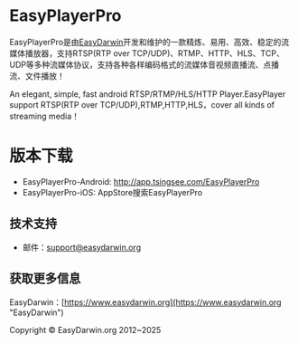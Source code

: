 # EasyPlayerPro #

EasyPlayerPro是由[EasyDarwin](https://www.easydarwin.org/ "EasyDarwin")开发和维护的一款精炼、易用、高效、稳定的流媒体播放器，支持RTSP(RTP over TCP/UDP)、RTMP、HTTP、HLS、TCP、UDP等多种流媒体协议，支持各种各样编码格式的流媒体音视频直播流、点播流、文件播放！

An elegant, simple, fast android RTSP/RTMP/HLS/HTTP Player.EasyPlayer support RTSP(RTP over TCP/UDP),RTMP,HTTP,HLS，cover all kinds of streaming media！

# 版本下载 #

- EasyPlayerPro-Android: http://app.tsingsee.com/EasyPlayerPro
- EasyPlayerPro-iOS: AppStore搜索EasyPlayerPro

## 技术支持 ##

- 邮件：[support@easydarwin.org](mailto:support@easydarwin.org) 

## 获取更多信息 ##

EasyDarwin：[https://www.easydarwin.org](https://www.easydarwin.org "EasyDarwin")

Copyright &copy; EasyDarwin.org 2012~2025
